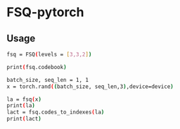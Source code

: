 # FSQ-pytorch

## Usage

```bash
fsq = FSQ(levels = [3,3,2])

print(fsq.codebook)

batch_size, seq_len = 1, 1
x = torch.rand((batch_size, seq_len,3),device=device)

la = fsq(x)
print(la)
lact = fsq.codes_to_indexes(la)
print(lact)
```

